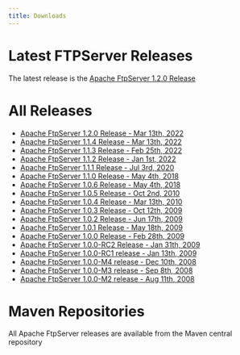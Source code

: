 ```yaml
---
title: Downloads
---
```


# Latest FTPServer Releases

The latest release is the [Apache FtpServer 1.2.0 Release](ftpserver-project/download_1_2.html)

# All Releases

* [Apache FtpServer 1.2.0 Release - Mar 13th, 2022](ftpserver-project/download_1_2.html)
* [Apache FtpServer 1.1.4 Release - Mar 13th, 2022](ftpserver-project/download_1_1.html)
* [Apache FtpServer 1.1.3 Release - Feb 25th, 2022](https://archive.apache.org/dist/mina/ftpserver/1.1.3.html)
* [Apache FtpServer 1.1.2 Release - Jan 1st, 2022](https://archive.apache.org/dist/mina/ftpserver/1.1.2.html)
* [Apache FtpServer 1.1.1 Release - Jul 3rd, 2020](https://archive.apache.org/dist/mina/ftpserver/1.1.1.html)
* [Apache FtpServer 1.1.0 Release - May 4th, 2018](https://archive.apache.org/dist/mina/ftpserver/1.1.0.html)
* [Apache FtpServer 1.0.6 Release - May 4th, 2018](https://archive.apache.org/dist/mina/ftpserver/1.0.6.html)
* [Apache FtpServer 1.0.5 Release - Oct 2nd, 2010](https://archive.apache.org/dist/mina/ftpserver/1.0.5.html)
* [Apache FtpServer 1.0.4 Release - Mar 13th, 2010](https://archive.apache.org/dist/mina/ftpserver/1.0.4.html)
* [Apache FtpServer 1.0.3 Release - Oct 12th, 2009](https://archive.apache.org/dist/mina/ftpserver/1.0.3.html)
* [Apache FtpServer 1.0.2 Release - Jun 17th, 2009](https://archive.apache.org/dist/mina/ftpserver/1.0.2.html)
* [Apache FtpServer 1.0.1 Release - May 18th, 2009](https://archive.apache.org/dist/mina/ftpserver/1.0.1.html)
* [Apache FtpServer 1.0.0 Release - Feb 28th, 2009](https://archive.apache.org/dist/mina/ftpserver/1.0.0.html)
* [Apache FtpServer 1.0.0-RC2 Release - Jan 31th, 2009](https://archive.apache.org/dist/mina/ftpserver/1.0.0-RC2.html)
* [Apache FtpServer 1.0.0-RC1 release - Jan 13th, 2009](https://archive.apache.org/dist/mina/ftpserver/1.0.0-RC1.html)
* [Apache FtpServer 1.0.0-M4 release - Dec 10th, 2008](https://archive.apache.org/dist/mina/ftpserver/1.0.0-M4.html)
* [Apache FtpServer 1.0.0-M3 release - Sep 8th, 2008](https://archive.apache.org/dist/mina/ftpserver/1.0.0-M3.html)
* [Apache FtpServer 1.0.0-M2 release - Aug 11th, 2008](https://archive.apache.org/dist/mina/ftpserver/1.0.0-M2.html) 

# Maven Repositories
All Apache FtpServer releases are available from the Maven central repository
